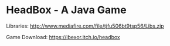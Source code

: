 # HeadBox - A Java Game

Libraries: http://www.mediafire.com/file/tjfu506bt9tsp56/Libs.zip

Game Download: https://ibexor.itch.io/headbox
